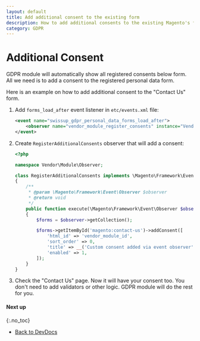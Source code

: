 ```yaml
---
layout: default
title: Add additional consent to the existing form
description: How to add additional consents to the existing Magento's form
category: GDPR
---
```


# Additional Consent

GDPR module will automatically show all registered consents below form.
All we need is to add a consent to the registered personal data form.

Here is an example on how to add additional consent to the "Contact Us" form.

 1. Add `forms_load_after` event listener in `etc/events.xml` file:

    ```xml
    <event name="swissup_gdpr_personal_data_forms_load_after">
        <observer name="vendor_module_register_consents" instance="Vendor\Module\Observer\RegisterAdditionalConsents" />
    </event>
    ```

 2. Create `RegisterAdditionalConsents` observer that will add a consent:

    ```php
    <?php

    namespace Vendor\Module\Observer;

    class RegisterAdditionalConsents implements \Magento\Framework\Event\ObserverInterface
    {
        /**
         * @param \Magento\Framework\Event\Observer $observer
         * @return void
         */
        public function execute(\Magento\Framework\Event\Observer $observer)
        {
            $forms = $observer->getCollection();

            $forms->getItemById('magento:contact-us')->addConsent([
                'html_id' => 'vendor_module_id',
                'sort_order' => 0,
                'title' => __('Custom consent added via event observer'),
                'enabled' => 1,
            ]);
        }
    }
    ```

 3. Check the "Contact Us" page. Now it will have your consent too. You don't need
    to add validators or other logic. GDPR module will do the rest for you.

#### Next up
{:.no_toc}

 -  [Back to DevDocs](/m2/extensions/gdpr/devdocs/)
